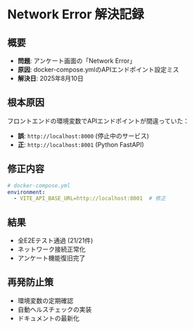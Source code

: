# Network Error 解決記録

## 概要
- **問題**: アンケート画面の「Network Error」
- **原因**: docker-compose.ymlのAPIエンドポイント設定ミス
- **解決日**: 2025年8月10日

## 根本原因
フロントエンドの環境変数でAPIエンドポイントが間違っていた：
- **誤**: `http://localhost:8000` (停止中のサービス)
- **正**: `http://localhost:8001` (Python FastAPI)

## 修正内容
```yaml
# docker-compose.yml
environment:
  - VITE_API_BASE_URL=http://localhost:8001  # 修正
```

## 結果
- 全E2Eテスト通過 (21/21件)
- ネットワーク接続正常化
- アンケート機能復旧完了

## 再発防止策
- 環境変数の定期確認
- 自動ヘルスチェックの実装
- ドキュメントの最新化
